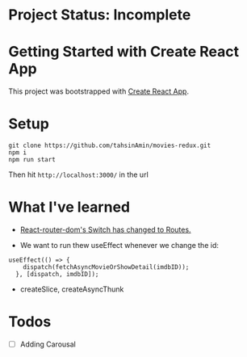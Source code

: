 # Project Status: Incomplete

# Getting Started with Create React App

This project was bootstrapped with [Create React App](https://github.com/facebook/create-react-app).

# Setup

```
git clone https://github.com/tahsinAmin/movies-redux.git
npm i
npm run start
```

Then hit `http://localhost:3000/` in the url

# What I've learned

- [React-router-dom's Switch has changed to Routes.](https://stackoverflow.com/questions/63124161/attempted-import-error-switch-is-not-exported-from-react-router-dom)

- We want to run thew useEffect whenever we change the id:

```
useEffect(() => {
    dispatch(fetchAsyncMovieOrShowDetail(imdbID));
  }, [dispatch, imdbID]);
```

- createSlice, createAsyncThunk

# Todos

- [ ] Adding Carousal
